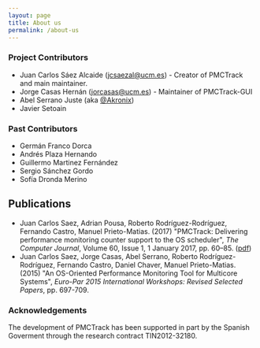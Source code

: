 ```yaml
---
layout: page
title: About us
permalink: /about-us
---
```


### Project Contributors

*   Juan Carlos Sáez Alcaide (<jcsaezal@ucm.es>) - Creator of PMCTrack and main maintainer. 
*   Jorge Casas Hernán (<jorcasas@ucm.es>) - Maintainer of PMCTrack-GUI
*   Abel Serrano Juste (aka [@Akronix][1])
*   Javier Setoain

### Past Contributors

*	Germán Franco Dorca
*	Andrés Plaza Hernando
*   Guillermo Martinez Fernández
*   Sergio Sánchez Gordo
*   Sofía Dronda Merino

<a name="publications"></a>

## Publications

*   Juan Carlos Saez, Adrian Pousa, Roberto Rodríguez-Rodríguez, Fernando Castro, Manuel Prieto-Matias. (2017) "PMCTrack: Delivering performance monitoring counter support to the OS scheduler", *The Computer Journal*, Volume 60, Issue 1, 1 January 2017, pp. 60–85. ([<u>pdf</u>][2]) 
*   Juan Carlos Saez, Jorge Casas, Abel Serrano, Roberto Rodríguez-Rodríguez, Fernando Castro, Daniel Chaver, Manuel Prieto-Matias. (2015) "An OS-Oriented Performance Monitoring Tool for Multicore Systems", *Euro-Par 2015 International Workshops: Revised Selected Papers*, pp. 697-709. 

### Acknowledgements

The development of PMCTrack has been supported in part by the Spanish Goverment through the research contract TIN2012-32180.

[1]: https://github.com/Akronix
[2]: https://artecs.dacya.ucm.es/files/cj-jcsaez-pmctrack-2017.pdf